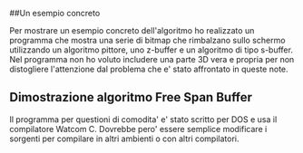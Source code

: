 ##Un esempio concreto

Per mostrare un esempio concreto dell'algoritmo ho realizzato un programma che mostra una serie di bitmap che rimbalzano sullo schermo utilizzando un algoritmo pittore, uno z-buffer e un algoritmo di tipo s-buffer. Nel programma non ho voluto includere una parte 3D vera e propria per non distogliere l'attenzione dal problema che e' stato affrontato in queste note.

## Dimostrazione algoritmo Free Span Buffer
Il programma per questioni di comodita' e' stato scritto per DOS e usa il compilatore Watcom C. Dovrebbe pero' essere semplice modificare i sorgenti per compilare in altri ambienti o con altri compilatori.